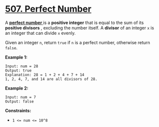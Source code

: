 # [507. Perfect Number](https://leetcode.com/problems/perfect-number/)

A <a href="https://en.wikipedia.org/wiki/Perfect_number" target="_blank">**perfect number** </a> is a **positive integer**  that is equal to the sum of its **positive divisors** , excluding the number itself. A **divisor**  of an integer `x` is an integer that can divide `x` evenly.

Given an integer `n`, return `true` if `n` is a perfect number, otherwise return `false`.

**Example 1:** 

```
Input: num = 28
Output: true
Explanation: 28 = 1 + 2 + 4 + 7 + 14
1, 2, 4, 7, and 14 are all divisors of 28.
```

**Example 2:** 

```
Input: num = 7
Output: false
```

**Constraints:** 

- `1 <= num <= 10^8`
